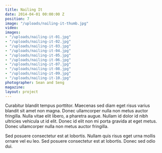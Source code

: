 ```yaml
---
title: Nailing It
date: 2014-04-01 00:00:00 Z
position: 7
image: "/uploads/nailing-it-thumb.jpg"
video: 
images:
- "/uploads/nailing-it-01.jpg"
- "/uploads/nailing-it-02.jpg"
- "/uploads/nailing-it-03.jpg"
- "/uploads/nailing-it-04.jpg"
- "/uploads/nailing-it-05.jpg"
- "/uploads/nailing-it-06.jpg"
- "/uploads/nailing-it-07.jpg"
- "/uploads/nailing-it-08.jpg"
- "/uploads/nailing-it-09.jpg"
- "/uploads/nailing-it-10.jpg"
photographer: Sean and Seng
magazine: 
layout: project
---
```


Curabitur blandit tempus porttitor. Maecenas sed diam eget risus varius blandit sit amet non magna. Donec ullamcorper nulla non metus auctor fringilla. Nulla vitae elit libero, a pharetra augue. Nullam id dolor id nibh ultricies vehicula ut id elit. Donec id elit non mi porta gravida at eget metus. Donec ullamcorper nulla non metus auctor fringilla.

Sed posuere consectetur est at lobortis. Nullam quis risus eget urna mollis ornare vel eu leo. Sed posuere consectetur est at lobortis. Donec sed odio dui.